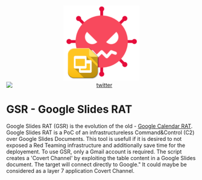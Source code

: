 <p align="center">
  <img alt="GSR" src="https://github.com/MrSaighnal/GSR-Google-Slides-RAT/blob/main/images/GSR_logo.png?raw=true" height="200" /><br />
<a href="https://twitter.com/mrsaighnal"><img src="https://img.shields.io/twitter/follow/mrsaighnal?style=social" alt="twitter" style="text-align:center;display:block;"></a>

</p>
<p align="left">

# GSR - Google Slides RAT
Google Slides RAT (GSR) is the evolution of the old - [Google Calendar RAT](https://github.com/MrSaighnal/GCR-Google-Calendar-RAT).
Google Slides RAT is a PoC of an infrastructureless Command&Control (C2) over Google Slides Documents. This tool is usefull if it is desired to not exposed a Red Teaming infrastructure and additionally save time for the deployement.
To use GSR, only a Gmail account is required. The script creates a 'Covert Channel' by exploiting the table content in a Google Slides document.
The target will connect directly to Google." It could maybe be considered as a layer 7 application Covert Channel.
